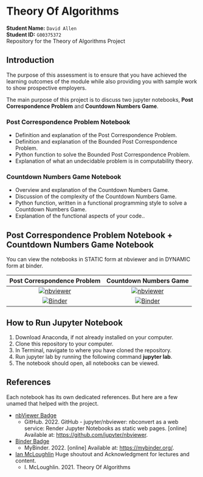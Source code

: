 # Theory Of Algorithms

<b>Student Name:</b> <code>David Allen</code><br>
<b>Student ID:</b> <code>G00375372</code><br>
Repository for the Theory of Algorithms Project<br>

## Introduction

<p>The purpose of this assessment is to ensure that you have achieved the learning outcomes
of the module while also providing you with sample work to show prospective employers.</p>
<p>The main purpose of this project is to discuss two jupyter notebooks, <b>Post Correspondence Problem</b> and <b>Countdown Numbers Game</b>.</p>

### Post Correspondence Problem Notebook
- Definition and explanation of the Post Correspondence Problem.
- Definition and explanation of the Bounded Post Correspondence Problem.
- Python function to solve the Bounded Post Correspondence Problem.
- Explanation of what an undecidable problem is in computability theory.

### Countdown Numbers Game Notebook
- Overview and explanation of the Countdown Numbers Game.
- Discussion of the complexity of the Countdown Numbers Game.
- Python function, written in a functional programming style to solve a Countdown Numbers Game. 
- Explanation of the functional aspects of your code..

## Post Correspondence Problem Notebook + Countdown Numbers Game Notebook
You can view the notebooks in STATIC form at nbviewer and in DYNAMIC form at binder.

| Post Correspondence Problem  | Countdown Numbers Game |
| :-: | :-: |
| [![nbviewer](https://img.shields.io/badge/jupyter_notebooks-nbviewer-purple.svg?style=flat-square)](https://nbviewer.org/github/allend4/Emerging_Tech/blob/main/scikit-learn.ipynb)  | [![nbviewer](https://img.shields.io/badge/jupyter_notebooks-nbviewer-purple.svg?style=flat-square)](https://nbviewer.org/github/allend4/Emerging_Tech/blob/main/quantum-deutsch.ipynb)  |
| [![Binder](https://mybinder.org/badge_logo.svg)](https://mybinder.org/v2/gh/allend4/Emerging_Tech/HEAD?labpath=scikit-learn.ipynb)  | [![Binder](https://mybinder.org/badge_logo.svg)](https://mybinder.org/v2/gh/allend4/Emerging_Tech/HEAD?labpath=quantum-deutsch.ipynb)  |

## How to Run Jupyter Notebook
1. Download Anaconda, if not already installed on your computer.
2. Clone this repository to your computer.
3. In Terminal, navigate to where you have cloned the repository.
4. Run jupyter lab by running the following command <b>jupyter lab</b>.
5. The notebook should open, all notebooks can be viewed.

## References
Each notebook has its own dedicated references. But here are a few unamed that helped with the project.
- [nbViewer Badge](https://github.com/jupyter/nbviewer)
    * GitHub. 2022. GitHub - jupyter/nbviewer: nbconvert as a web service: Render Jupyter Notebooks as static web pages. [online] Available at: <https://github.com/jupyter/nbviewer>.
- [Binder Badge](https://mybinder.org/)
    * MyBinder. 2022. [online] Available at: <https://mybinder.org/>.
- [Ian McLoughlin](https://github.com/ianmcloughlin) Huge shoutout and Acknowledgment for lectures and content.
    * I. McLoughlin. 2021. Theory Of Algorithms